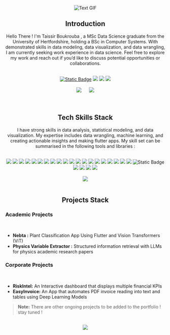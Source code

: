 <p align="center">
  <img src="https://github.com/user-attachments/assets/b41b2096-c3b0-4c17-adfe-dac9a60ae7df" alt="Text GIF" />
</p>


<h2 align="center">Introduction</h2>

<p align="center">
Hello There ! I'm Taissir Boukrouba , a MSc Data Science graduate from the University of Hertfordshire, holding a BSc in Computer Systems. With demonstrated skills in data modeling, data visualization, and data wrangling, I am currently seeking work experience in data science. Feel free to explore my work and reach out if you’d like to discuss potential opportunities or collaborations.
</p>

<br>

<div align="center">
<a href="https://taissirboukrouba.github.io/"><img alt="Static Badge" src="https://img.shields.io/badge/portfolio-message?style=for-the-badge&logoColor=white"></a>
<a href="https://www.linkedin.com/in/taissir-boukrouba/"><img src="https://img.shields.io/badge/linkedin-%230077B5.svg?&style=for-the-badge&logo=linkedin&logoColor=white"/></a>
<a href="https://medium.com/@taissirboukrouba"><img src="https://img.shields.io/badge/Medium-12100E?style=for-the-badge&logo=medium&logoColor=white"></a>
<a href="mailto:taissirboukrouba@outlook.com"><img src="https://img.shields.io/badge/Gmail-D14836?style=for-the-badge&logo=gmail&logoColor=white"/></a>


</div>


<br>


<div align="center">
  <img class="img" src="https://github-readme-stats.vercel.app/api?username=taissirboukrouba&theme=blue-green&hide_border=true&include_all_commits=true&count_private=true" style="margin-right: 20px;" />
  <img class="img" src="https://github-readme-streak-stats.herokuapp.com/?user=taissirboukrouba&theme=blue-green&hide_border=true" />
</div>


<br>




<br>
<h2 align="center">Tech Skills Stack</h2>

<p align="center">
I have strong skills in data analysis, statistical modeling, and data visualization. My expertise includes data wrangling, machine learning, and creating actionable insights and making flutter apps. My skill set can be summarised in the following tools and libraries : 
</p>

<br>


<div align="center">
  <img src="https://img.shields.io/badge/nltk-message?style=for-the-badge&logoColor=white&color=blue">
<img src="https://img.shields.io/badge/huggingface-goldenrod?style=for-the-badge&logo=huggingface&logoColor=white">
  <img src="https://img.shields.io/badge/spacy-passing?style=for-the-badge&logo=spacy&color=%23000000">
  <img src="https://img.shields.io/badge/Anaconda-%2344A833.svg?style=for-the-badge&logo=anaconda&logoColor=white">
  <img src="https://img.shields.io/badge/jupyter-%23FA0F00.svg?style=for-the-badge&logo=jupyter&logoColor=white">
  <img src="https://img.shields.io/badge/dart-%230175C2.svg?style=for-the-badge&logo=dart&logoColor=white" />
  <img src="https://img.shields.io/badge/python-3670A0?style=for-the-badge&logo=python&logoColor=ffdd54" />
  <img src="https://img.shields.io/badge/r-%23276DC3.svg?style=for-the-badge&logo=r&logoColor=white" />
  <img src="https://img.shields.io/badge/seaborn-4682B4?style=for-the-badge&logoColor=white">


  <img src="https://img.shields.io/badge/Kaggle-035a7d?style=for-the-badge&logo=kaggle&logoColor=white">
  <img src="https://img.shields.io/badge/Matplotlib-%23ffffff.svg?style=for-the-badge&logo=Matplotlib&logoColor=black">
  <img src="https://img.shields.io/badge/scala-%23DC322F.svg?style=for-the-badge&logo=scala&logoColor=white" />
  <img src="https://img.shields.io/badge/Flutter-%2302569B.svg?style=for-the-badge&logo=Flutter&logoColor=white" />
  <img src="https://img.shields.io/badge/apache-%23D42029.svg?style=for-the-badge&logo=apache&logoColor=white" />
  <img src="https://img.shields.io/badge/sqlite-%2307405e.svg?style=for-the-badge&logo=sqlite&logoColor=white" />
  <img src="https://img.shields.io/badge/github-%23121011.svg?style=for-the-badge&logo=github&logoColor=white">
  <img src="https://img.shields.io/badge/figma-%23F24E1E.svg?style=for-the-badge&logo=figma&logoColor=white" />
  <img src="https://img.shields.io/badge/Keras-%23D00000.svg?style=for-the-badge&logo=Keras&logoColor=white" />
  <img src="https://img.shields.io/badge/numpy-%23013243.svg?style=for-the-badge&logo=numpy&logoColor=white" />
  <img src="https://img.shields.io/badge/pandas-%23150458.svg?style=for-the-badge&logo=pandas&logoColor=white" />
  <img alt="Static Badge" src="https://img.shields.io/badge/gnubash-message?style=for-the-badge&logo=gnubash&logoColor=white">
  <img src="https://img.shields.io/badge/Plotly-%233F4F75.svg?style=for-the-badge&logo=plotly&logoColor=white" />
  <img src="https://img.shields.io/badge/scikit--learn-%23F7931E.svg?style=for-the-badge&logo=scikit-learn&logoColor=white" />
  <img src="https://img.shields.io/badge/TensorFlow-%23FF6F00.svg?style=for-the-badge&logo=TensorFlow&logoColor=white" />
  <img src="https://img.shields.io/badge/PyTorch-%23EE4C2C.svg?style=for-the-badge&logo=PyTorch&logoColor=white" />
</div>

<br>


<div align="center">
  <img src="https://github-readme-stats.vercel.app/api/top-langs/?username=taissirboukrouba&theme=blue-green&hide_border=true&include_all_commits=true&count_private=true&layout=compact&hide_progress=true" />
</div>




<br>
<h2 align="center">Projects Stack </h2>

<h3> Academic Projects </h3>
<br>

- **Nebta :** Plant Classification App Using Flutter and Vision Transformers (ViT)
- **Physics Variable Extractor :** Structured information retrieval with LLMs for physics academic research papers 

<h3> Corporate Projects </h3>
<br>

- **RiskIntel:** An Interactive dashboard that displays multiple financial KPIs
- **EasyInvoice:** An App that automates PDF invoice reading into text and tables using
Deep Learning Models


> **Note:** There are other ongoing projects to be added to the portfolio ! stay tuned ! 

<br>

<div align="center">
  <img class="img" src="https://github-trophies.vercel.app/?username=taissirboukrouba&theme=onestar&no-frame=true&no-bg=false&margin-w=4" />
</div>

<br>

